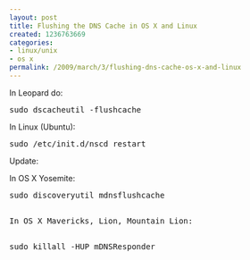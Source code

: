 ```yaml
---
layout: post
title: Flushing the DNS Cache in OS X and Linux
created: 1236763669
categories:
- linux/unix
- os x
permalink: /2009/march/3/flushing-dns-cache-os-x-and-linux
---
```

In Leopard do:
<pre>
sudo dscacheutil -flushcache
</pre>
In Linux (Ubuntu):
<pre>
sudo /etc/init.d/nscd restart
</pre>

Update:

In OS X Yosemite:
<pre>
sudo discoveryutil mdnsflushcache
<pre>

In OS X Mavericks, Lion, Mountain Lion:

<pre>
sudo killall -HUP mDNSResponder
<pre>
